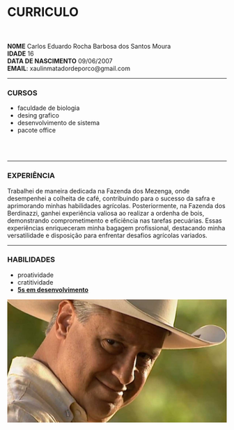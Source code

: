 <h1>CURRICULO</h1>
<br>
<br>
<b>N0ME</b>
<a>Carlos Eduardo Rocha Barbosa dos Santos Moura</a>
<br>
<b>IDADE</b>
<a>16</a>
<br>
<b>DATA DE NASCIMENTO</b>
<a>09/06/2007</a>
<br>
<b>EMAIL</b>:
<a>xaulinmatadordeporco@gmail.com</a>
<br>
<hr>
<h3>CURSOS</h3>
<ul>
<li>faculdade de biologia</li>  
<li>desing  grafico </li>
<li>desenvolvimento de sistema</li>
<li>pacote office</li>
</ul>
<br>
<br>
<hr>
<h3>EXPERIÊNCIA</h3>
<p>Trabalhei de maneira dedicada na Fazenda dos Mezenga, onde desempenhei a colheita de café, contribuindo para o sucesso da safra e aprimorando minhas habilidades agrícolas. Posteriormente, na Fazenda dos Berdinazzi, ganhei experiência valiosa ao realizar a ordenha de bois, demonstrando comprometimento e eficiência nas tarefas pecuárias. Essas experiências enriqueceram minha bagagem profissional, destacando minha versatilidade e disposição para enfrentar desafios agrícolas variados.</p>
<hr>







<h3>HABILIDADES</h3>
<ul>
<li>proatividade</li>
<li>cratitividade</li>
<li><u><b>5s em desenvolvimento</b></u></li>
</ul>
<img src="mezenga 1.jpeg">
